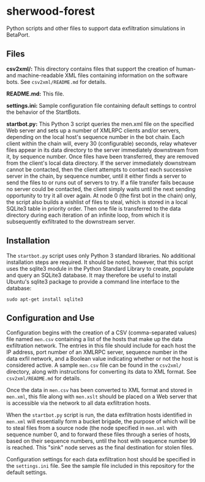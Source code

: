 # sherwood-forest

Python scripts and other files to support data exfiltration simulations in BetaPort.

## Files

**csv2xml/:** This directory contains files that support the creation of human- and machine-readable XML files containing information on the software bots. See ```csv2xml/README.md``` for details.

**README.md:** This file.

**settings.ini:** Sample configuration file containing default settings to control the behavior of the StartBots.

**startbot.py:** This Python 3 script queries the men.xml file on the specified Web server and sets up a number of XMLRPC clients and/or servers, depending on the local host's sequence number in the bot chain. Each client within the chain will, every 30 (configurable) seconds, relay whatever files appear in its data directory to the server immediately downstream from it, by sequence number. Once files have been transferred, they are removed from the client's local data directory. If the server immediately downstream cannot be contacted, then the client attempts to contact each successive server in the chain, by sequence number, until it either finds a server to send the files to or runs out of servers to try. If a file transfer fails because no server could be contacted, the client simply waits until the next sending opportunity to try it all over again. At node 0 (the first bot in the chain) only, the script also builds a wishlist of files to steal, which is stored in a local SQLite3 table in priority order. Then one file is transferred to the data directory during each iteration of an infinite loop, from which it is subsequently exfiltrated to the downstream server.



## Installation
The ```startbot.py``` script uses only Python 3 standard libraries. No additional installation steps are required. It should be noted, however, that this script uses the sqlite3 module in the Python Standard Library to create, populate and query an SQLite3 database. It may therefore be useful to install Ubuntu's sqlite3 package to provide a command line interface to the database:
```
sudo apt-get install sqlite3
```

## Configuration and Use
Configuration begins with the creation of a CSV (comma-separated values) file named ```men.csv``` containing a list of the hosts that make up the data exfiltration network. The entries in this file should include for each host the IP address, port number of an XMLRPC server, sequence number in the data exfil network, and a Boolean value indicating whether or not the host is considered active. A sample ```men.csv``` file can be found in the ```csv2xml/``` directory, along with instructions for converting its data to XML format. See ```csv2xml/README.md``` for details.

Once the data in ```men.csv``` has been converted to XML format and stored in ```men.xml```, this file along with ```men.xslt``` should be placed on a Web server that is accessible via the network to all data exfiltration hosts.

When the ```startbot.py``` script is run, the data exfiltration hosts identified in ```men.xml``` will essentially form a bucket brigade, the purpose of which will be to steal files from a source node (the node specified in ```men.xml``` with sequence number 0, and to forward these files through a series of hosts, based on their sequence numbers, until the host with sequence number 99 is reached. This "sink" node serves as the final destination for stolen files.

Configuration settings for each data exfiltration host should be specified in the ```settings.ini``` file. See the sample file included in this repository for the default settings.

